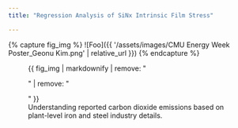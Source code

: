 ```yaml
---
title: "Regression Analysis of SiNx Intrinsic Film Stress"

---
```


{% capture fig_img %}
![Foo]({{ '/assets/images/CMU Energy Week Poster_Geonu Kim.png' | relative_url }})
{% endcapture %}

<figure>
  {{ fig_img | markdownify | remove: "<p>" | remove: "</p>" }}
  <figcaption>Understanding reported carbon dioxide emissions based on plant-level iron and steel industry details.</figcaption>
</figure>



